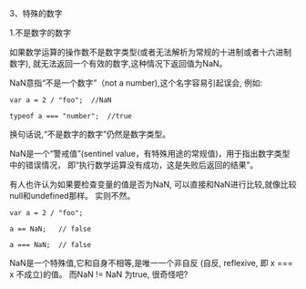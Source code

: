 3、特殊的数字

1.不是数字的数字

如果数学运算的操作数不是数字类型(或者无法解析为常规的十进制或者十六进制数字),
就无法返回一个有效的数字,这种情况下返回值为NaN。

NaN意指“不是一个数字”（not a number),这个名字容易引起误会,
例如:

    var a = 2 / "foo";  //NaN

    typeof a === "number";  //true


换句话说,“不是数字的数字”仍然是数字类型。

NaN是一个“警戒值”(sentinel value，有特殊用途的常规值)，用于指出数字类型中的错误情况，
即“执行数学运算没有成功，这是失败后返回的结果”。

有人也许认为如果要检查变量的值是否为NaN, 可以直接和NaN进行比较,就像比较null和undefined那样。
实则不然。

    var a = 2 / "foo";

    a == NaN;   // false

    a === NaN;  // false

NaN是一个特殊值,它和自身不相等,是唯一一个非自反 (自反, reflexive, 即 x === x 不成立)的值。
而NaN != NaN 为true, 很奇怪吧?